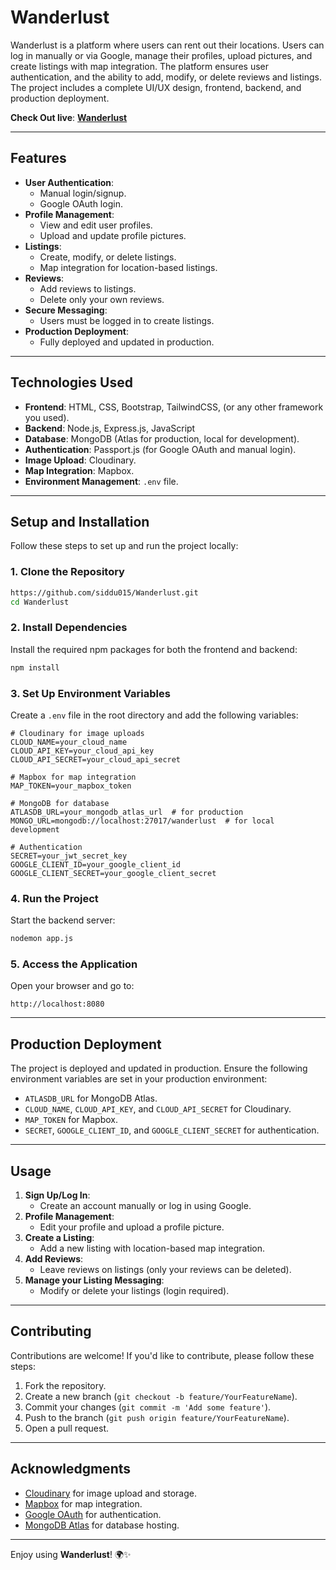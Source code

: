 # Wanderlust

Wanderlust is a platform where users can rent out their locations. Users can log in manually or via Google, manage their profiles, upload pictures, and create listings with map integration. The platform ensures user authentication, and the ability to add, modify, or delete reviews and listings. The project includes a complete UI/UX design, frontend, backend, and production deployment.

**Check Out live**: [**Wanderlust**](https://wandelast.onrender.com/)

---

## Features

- **User Authentication**:
    - Manual login/signup.
    - Google OAuth login.
- **Profile Management**:
    - View and edit user profiles.
    - Upload and update profile pictures.
- **Listings**:
    - Create, modify, or delete listings.
    - Map integration for location-based listings.
- **Reviews**:
    - Add reviews to listings.
    - Delete only your own reviews.
- **Secure Messaging**:
    - Users must be logged in to create listings.
- **Production Deployment**:
    - Fully deployed and updated in production.

---

## Technologies Used

- **Frontend**: HTML, CSS, Bootstrap, TailwindCSS,  (or any other framework you used).
- **Backend**: Node.js, Express.js, JavaScript
- **Database**: MongoDB (Atlas for production, local for development).
- **Authentication**: Passport.js (for Google OAuth and manual login).
- **Image Upload**: Cloudinary.
- **Map Integration**: Mapbox.
- **Environment Management**: `.env` file.

---

## Setup and Installation

Follow these steps to set up and run the project locally:

### 1. Clone the Repository
```bash
https://github.com/siddu015/Wanderlust.git
cd Wanderlust
```

### 2. Install Dependencies
Install the required npm packages for both the frontend and backend:
```bash
npm install
```

### 3. Set Up Environment Variables
Create a `.env` file in the root directory and add the following variables:
```env
# Cloudinary for image uploads
CLOUD_NAME=your_cloud_name
CLOUD_API_KEY=your_cloud_api_key
CLOUD_API_SECRET=your_cloud_api_secret

# Mapbox for map integration
MAP_TOKEN=your_mapbox_token

# MongoDB for database
ATLASDB_URL=your_mongodb_atlas_url  # for production
MONGO_URL=mongodb://localhost:27017/wanderlust  # for local development

# Authentication
SECRET=your_jwt_secret_key
GOOGLE_CLIENT_ID=your_google_client_id
GOOGLE_CLIENT_SECRET=your_google_client_secret
```

### 4. Run the Project
Start the backend server:
```bash
nodemon app.js  
```

### 5. Access the Application
Open your browser and go to:
```
http://localhost:8080
```

---

## Production Deployment

The project is deployed and updated in production. Ensure the following environment variables are set in your production environment:
- `ATLASDB_URL` for MongoDB Atlas.
- `CLOUD_NAME`, `CLOUD_API_KEY`, and `CLOUD_API_SECRET` for Cloudinary.
- `MAP_TOKEN` for Mapbox.
- `SECRET`, `GOOGLE_CLIENT_ID`, and `GOOGLE_CLIENT_SECRET` for authentication.

---

## Usage

1. **Sign Up/Log In**:
    - Create an account manually or log in using Google.
2. **Profile Management**:
    - Edit your profile and upload a profile picture.
3. **Create a Listing**:
    - Add a new listing with location-based map integration.
4. **Add Reviews**:
    - Leave reviews on listings (only your reviews can be deleted).
5. **Manage your Listing Messaging**:
    - Modify or delete your listings (login required).

---

## Contributing

Contributions are welcome! If you'd like to contribute, please follow these steps:
1. Fork the repository.
2. Create a new branch (`git checkout -b feature/YourFeatureName`).
3. Commit your changes (`git commit -m 'Add some feature'`).
4. Push to the branch (`git push origin feature/YourFeatureName`).
5. Open a pull request.

---


## Acknowledgments

- [Cloudinary](https://cloudinary.com/) for image upload and storage.
- [Mapbox](https://www.mapbox.com/) for map integration.
- [Google OAuth](https://developers.google.com/identity) for authentication.
- [MongoDB Atlas](https://www.mongodb.com/cloud/atlas) for database hosting.

---


Enjoy using **Wanderlust**! 🌍✨
